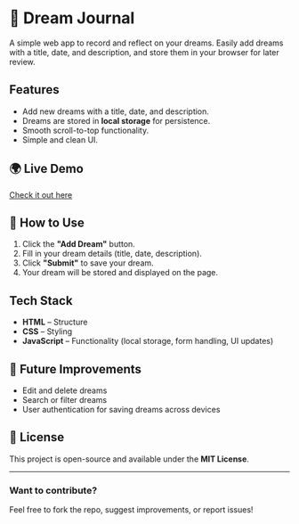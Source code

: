 # 🌙 Dream Journal

A simple web app to record and reflect on your dreams. Easily add dreams with a title, date, and description, and store them in your browser for later review.

## Features
- Add new dreams with a title, date, and description.
- Dreams are stored in **local storage** for persistence.
- Smooth scroll-to-top functionality.
- Simple and clean UI.

## 🌍 Live Demo
[Check it out here](https://your-username.github.io/dream-journal/)  

## 📖 How to Use
1. Click the **"Add Dream"** button.
2. Fill in your dream details (title, date, description).
3. Click **"Submit"** to save your dream.
4. Your dream will be stored and displayed on the page.

## Tech Stack
- **HTML** – Structure  
- **CSS** – Styling  
- **JavaScript** – Functionality (local storage, form handling, UI updates)

## 📌 Future Improvements
- Edit and delete dreams  
- Search or filter dreams  
- User authentication for saving dreams across devices  

## 📄 License
This project is open-source and available under the **MIT License**.

---

### Want to contribute?
Feel free to fork the repo, suggest improvements, or report issues!

